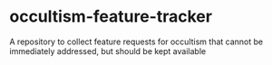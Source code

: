 # occultism-feature-tracker
A repository to collect feature requests for occultism that cannot be immediately addressed, but should be kept available
